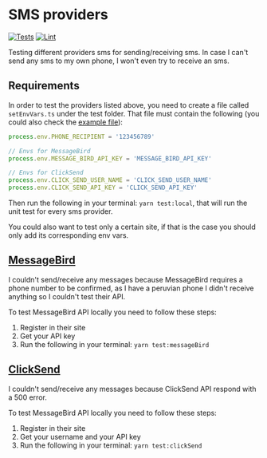 # SMS providers

[![Tests](https://github.com/AnthonyLzq/test-sms-providers/actions/workflows/test.yml/badge.svg)](https://github.com/AnthonyLzq/test-sms-providers/actions/workflows/test.yml)
[![Lint](https://github.com/AnthonyLzq/test-sms-providers/actions/workflows/lint.yml/badge.svg)](https://github.com/AnthonyLzq/test-sms-providers/actions/workflows/lint.yml)

Testing different providers sms for sending/receiving sms. In case I can't send any sms to my own phone, I won't even try to receive an sms.

## Requirements

In order to test the providers listed above, you need to create a file called `setEnvVars.ts` under the test folder. That file must contain the following (you could also check the [example file](test/setEnvVars.example.ts)):

```javascript
process.env.PHONE_RECIPIENT = '123456789'

// Envs for MessageBird
process.env.MESSAGE_BIRD_API_KEY = 'MESSAGE_BIRD_API_KEY'

// Envs for ClickSend
process.env.CLICK_SEND_USER_NAME = 'CLICK_SEND_USER_NAME'
process.env.CLICK_SEND_API_KEY = 'CLICK_SEND_API_KEY'
```

Then run the following in your terminal: `yarn test:local`, that will run the unit test for every sms provider.

You could also want to test only a certain site, if that is the case you should only add its corresponding env vars.

## [MessageBird](https://www.messagebird.com/en/sms/)

I couldn't send/receive any messages because MessageBird requires a phone number to be confirmed, as I have a peruvian phone I didn't receive anything so I couldn't test their API.

To test MessageBird API locally you need to follow these steps:

1. Register in their site
2. Get your API key
3. Run the following in your terminal: `yarn test:messageBird`

## [ClickSend](https://www.clicksend.com/us/)

I couldn't send/receive any messages because ClickSend API respond with a 500 error.

To test MessageBird API locally you need to follow these steps:

1. Register in their site
2. Get your username and your API key
3. Run the following in your terminal: `yarn test:clickSend`
